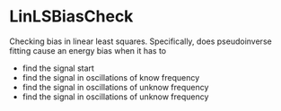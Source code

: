 # LinLSBiasCheck

Checking bias in linear least squares.
Specifically, does pseudoinverse fitting cause an energy bias when it has to 
 * find the signal start
 * find the signal in oscillations of know frequency
 * find the signal in oscillations of unknow frequency
 * find the signal in oscillations of unknow frequency


